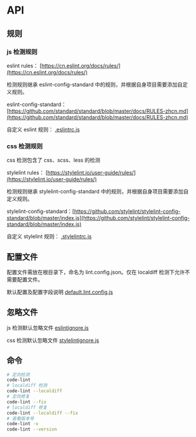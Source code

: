 # API

## 规则

### js 检测规则

eslint rules：
[https://cn.eslint.org/docs/rules/](https://cn.eslint.org/docs/rules/)

检测规则继承 eslint-config-standard 中的规则，并根据自身项目需要添加自定义规则。

eslint-config-standard：[https://github.com/standard/standard/blob/master/docs/RULES-zhcn.md](https://github.com/standard/standard/blob/master/docs/RULES-zhcn.md)

自定义 eslint 规则：
[.eslintrc.js](./.eslintrc.js)

### css 检测规则

css 检测包含了 css、scss、less 的检测

stylelint rules：
[https://stylelint.io/user-guide/rules/](https://stylelint.io/user-guide/rules/)

检测规则继承 stylelint-config-standard 中的规则，并根据自身项目需要添加自定义规则。

stylelint-config-standard：[https://github.com/stylelint/stylelint-config-standard/blob/master/index.js](https://github.com/stylelint/stylelint-config-standard/blob/master/index.js)

自定义 stylelint 规则：
[.stylelintrc.js](./.stylelintrc.js)

## 配置文件

配置文件需放在根目录下，命名为 lint.config.json。仅在 localdiff 检测下允许不需要配置文件。

默认配置及配置字段说明
[default.lint.config.js](./config/default.lint.config.js)

## 忽略文件

js 检测默认忽略文件
[eslintignore.js](./lintIgnore/eslintignore.js)

css 检测默认忽略文件
[stylelintignore.js](./lintIgnore/stylelintignore.js)

## 命令

``` bash
# 定向检测
code-lint
# localdiff 检测
code-lint --localdiff
# 定向修复
code-lint --fix
# localdiff 修复
code-lint --localdiff --fix
# 查看版本号
code-lint -v
code-lint --version
```